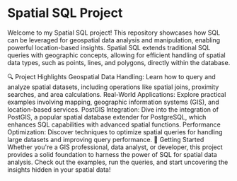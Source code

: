 # Spatial SQL Project


Welcome to my Spatial SQL project! This repository showcases how SQL can be leveraged for geospatial data analysis and manipulation, enabling powerful location-based insights. Spatial SQL extends traditional SQL queries with geographic concepts, allowing for efficient handling of spatial data types, such as points, lines, and polygons, directly within the database.

🔍 Project Highlights
Geospatial Data Handling: Learn how to query and analyze spatial datasets, including operations like spatial joins, proximity searches, and area calculations.
Real-World Applications: Explore practical examples involving mapping, geographic information systems (GIS), and location-based services.
PostGIS Integration: Dive into the integration of PostGIS, a popular spatial database extender for PostgreSQL, which enhances SQL capabilities with advanced spatial functions.
Performance Optimization: Discover techniques to optimize spatial queries for handling large datasets and improving query performance.
🚀 Getting Started
Whether you're a GIS professional, data analyst, or developer, this project provides a solid foundation to harness the power of SQL for spatial data analysis. Check out the examples, run the queries, and start uncovering the insights hidden in your spatial data!
